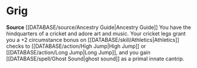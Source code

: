 ﻿---
id: '141'
name: Grig
rarity: Common
rus_type_level: null
source: '[[DATABASE/source/Ancestry Guide|Ancestry Guide]]'
trait: null
type: Heritage

---
# Grig

**Source** [[DATABASE/source/Ancestry Guide|Ancestry Guide]] 
You have the hindquarters of a cricket and adore art and music. Your cricket legs grant you a +2 circumstance bonus on [[DATABASE/skill/Athletics|Athletics]] checks to [[DATABASE/action/High Jump|High Jump]] or [[DATABASE/action/Long Jump|Long Jump]], and you gain [[DATABASE/spell/Ghost Sound|ghost sound]] as a primal innate cantrip.